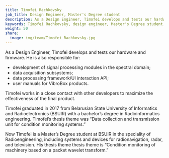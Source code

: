 ```yaml
---
title: Timofei Rachkovsky
job_title: Design Engineer, Master's Degree student
description: As a Design Engineer, Timofei develops and tests our hardware and firmware. He is also responsible for the development of signal processing modules in the spectral domain and data acquisition subsystems.
keywords: Timofei Rachkovsky, design engineer, Master's Degree student, VibroBox, Digital Signal Processing, software testing, hardware testing, firmware, spectral domain, data acquisition
weight: 50
share:
  image: img/team/Timofei Rachkovsky.jpg
---
```

As a Design Engineer, Timofei develops and tests our hardware and firmware. He is also responsible for:

* development of signal processing modules in the spectral domain;
* data acquisition subsystems;
* data processing framework/UI interaction API;
* user manuals for VibroBox products.

Timofei works in a close contact with other developers to maximize the effectiveness of the final product.

Timofei graduated in 2017 from Belarusian State University of Informatics and Radioelectronics (BSUIR) with a bachelor’s degree in Radioinformatics engineering. Timofei’s thesis theme was “Data collection and transmission unit for condition monitoring systems.”

Now Timofei is a Master’s Degree student at BSUIR in the speciality of Radioengineering, including systems and devices for radionavigation, radar, and television. His thesis theme thesis theme is “Condition monitoring of machinery based on a packet wavelet transform.”
